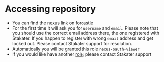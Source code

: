 # Accessing repository

- You can find the nexus link on forcastle
- For the first time it will ask you for `username` and `email`. Please note that you should use the correct email address there, the one registered with Stakater. If you happen to register with wrong `email` address and get locked out. Please contact Stakater support for resolution.
- Automatically you will be granted this role `nexus-oauth-viewer`
- If you would like have another [role](./03-permissions.md); please contact Stakater support